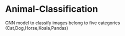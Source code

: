 # Animal-Classification
CNN model to classify images belong to five categories (Cat,Dog,Horse,Koala,Pandas)
